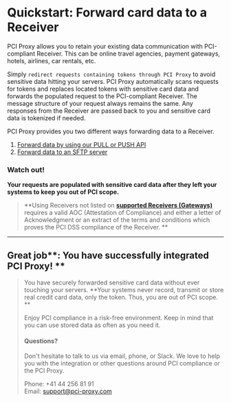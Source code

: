 # Quickstart: Forward card data to a Receiver

PCI Proxy allows you to retain your existing data communication with PCI-compliant Receiver. This can be online travel agencies, payment gateways, hotels, airlines, car rentals, etc.

Simply `redirect requests containing tokens through PCI Proxy` to avoid sensitive data hitting your servers. PCI Proxy automatically scans requests for tokens and replaces located tokens with sensitive card data and forwards the populated request to the PCI-compliant Receiver. The message structure of your request always remains the same. Any responses from the Receiver are passed back to you and sensitive card data is tokenized if needed.

PCI Proxy provides you two different ways forwarding data to a Receiver.

1. [Forward data by using our PULL or PUSH API](https://www.gitbook.com/book/dtrx/pci-proxy/edit#/edit/changes/8/forward-receiver/api.md?_k=8fla9h)
2. [Forward data to an SFTP server](https://www.gitbook.com/book/dtrx/pci-proxy/edit#/edit/changes/8/forward-receiver/sftp.md?_k=0q51h0)

### **Watch out!**

**Your requests are populated with sensitive card data after they left your systems to keep you out of PCI scope.**

> **Using Receivers not listed on **[**supported Receivers \(Gateways\)**](/supported_receivers.md)** requires a valid AOC \(Attestation of Compliance\) and either a letter of Acknowledgment  or an extract of the terms and conditions which proves the PCI DSS compliance of the Receiver. **

---

## Great job**: You have successfully integrated PCI Proxy! **

> You have securely forwarded sensitive card data without ever touching your servers. **Your systems never record, transmit or store real credit card data, only the token. Thus, you are out of PCI scope. **
>
> Enjoy PCI compliance in a risk-free environment. Keep in mind that you can use stored data as often as you need it.
>
> #### Questions?
>
> Don't hesitate to talk to us via email, phone, or Slack. We love to help you with the integration or other questions around PCI compliance or the PCI Proxy.
>
> Phone: +41 44 256 81 91  
> Email: [support@pci-proxy.com](/mailto:support@pci-proxy.com)



